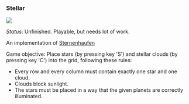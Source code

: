 ### Stellar
![](https://raw.githubusercontent.com/SteffenBauer/sgtpuzzles-extended/master/screenshots/stellar.png)

*Status*: Unfinished. Playable, but needs lot of work.

An implementation of [Sternenhaufen](http://www.janko.at/Raetsel/Sternenhaufen/index.htm)

Game objective: Place stars (by pressing key 'S') and stellar clouds (by pressing key 'C') into the grid, following these rules:

* Every row and every column must contain exactly one star and one cloud.
* Clouds block sunlight.
* The stars must be placed in a way that the given planets are correctly illuminated.

